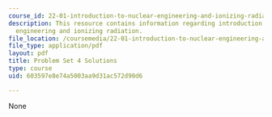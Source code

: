 ```yaml
---
course_id: 22-01-introduction-to-nuclear-engineering-and-ionizing-radiation-fall-2015
description: This resource contains information regarding introduction to nuclear
  engineering and ionizing radiation.
file_location: /coursemedia/22-01-introduction-to-nuclear-engineering-and-ionizing-radiation-fall-2015/603597e8e74a5003aa9d31ac572d90d6_MIT22_01F15_ps4_sol.pdf
file_type: application/pdf
layout: pdf
title: Problem Set 4 Solutions
type: course
uid: 603597e8e74a5003aa9d31ac572d90d6

---
```

None